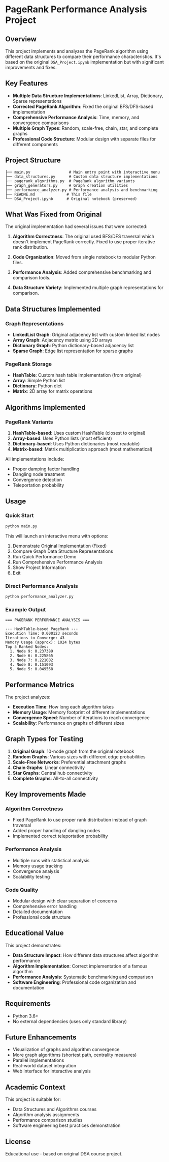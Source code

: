 # PageRank Performance Analysis Project

## Overview
This project implements and analyzes the PageRank algorithm using different data structures to compare their performance characteristics. It's based on the original `DSA_Project.ipynb` implementation but with significant improvements and fixes.

## Key Features
- **Multiple Data Structure Implementations**: LinkedList, Array, Dictionary, Sparse representations
- **Corrected PageRank Algorithm**: Fixed the original BFS/DFS-based implementation
- **Comprehensive Performance Analysis**: Time, memory, and convergence comparisons
- **Multiple Graph Types**: Random, scale-free, chain, star, and complete graphs
- **Professional Code Structure**: Modular design with separate files for different components

## Project Structure
```
├── main.py                 # Main entry point with interactive menu
├── data_structures.py      # Custom data structure implementations
├── pagerank_algorithms.py  # PageRank algorithm variants
├── graph_generators.py     # Graph creation utilities
├── performance_analyzer.py # Performance analysis and benchmarking
├── README.md              # This file
└── DSA_Project.ipynb      # Original notebook (preserved)
```

## What Was Fixed from Original
The original implementation had several issues that were corrected:

1. **Algorithm Correctness**: The original used BFS/DFS traversal which doesn't implement PageRank correctly. Fixed to use proper iterative rank distribution.

2. **Code Organization**: Moved from single notebook to modular Python files.

3. **Performance Analysis**: Added comprehensive benchmarking and comparison tools.

4. **Data Structure Variety**: Implemented multiple graph representations for comparison.

## Data Structures Implemented

### Graph Representations
- **LinkedList Graph**: Original adjacency list with custom linked list nodes
- **Array Graph**: Adjacency matrix using 2D arrays
- **Dictionary Graph**: Python dictionary-based adjacency list
- **Sparse Graph**: Edge list representation for sparse graphs

### PageRank Storage
- **HashTable**: Custom hash table implementation (from original)
- **Array**: Simple Python list
- **Dictionary**: Python dict
- **Matrix**: 2D array for matrix operations

## Algorithms Implemented

### PageRank Variants
1. **HashTable-based**: Uses custom HashTable (closest to original)
2. **Array-based**: Uses Python lists (most efficient)
3. **Dictionary-based**: Uses Python dictionaries (most readable)
4. **Matrix-based**: Matrix multiplication approach (most mathematical)

All implementations include:
- Proper damping factor handling
- Dangling node treatment
- Convergence detection
- Teleportation probability

## Usage

### Quick Start
```bash
python main.py
```

This will launch an interactive menu with options:
1. Demonstrate Original Implementation (Fixed)
2. Compare Graph Data Structure Representations
3. Run Quick Performance Demo
4. Run Comprehensive Performance Analysis
5. Show Project Information
6. Exit

### Direct Performance Analysis
```bash
python performance_analyzer.py
```

### Example Output
```
=== PAGERANK PERFORMANCE ANALYSIS ===

--- HashTable-based PageRank ---
Execution Time: 0.000123 seconds
Iterations to Converge: 43
Memory Usage (approx): 1024 bytes
Top 5 Ranked Nodes:
  1. Node 9: 0.237389
  2. Node 6: 0.225865
  3. Node 7: 0.221082
  4. Node 8: 0.151093
  5. Node 5: 0.049568
```

## Performance Metrics

The project analyzes:
- **Execution Time**: How long each algorithm takes
- **Memory Usage**: Memory footprint of different implementations
- **Convergence Speed**: Number of iterations to reach convergence
- **Scalability**: Performance on graphs of different sizes

## Graph Types for Testing

1. **Original Graph**: 10-node graph from the original notebook
2. **Random Graphs**: Various sizes with different edge probabilities
3. **Scale-Free Networks**: Preferential attachment graphs
4. **Chain Graphs**: Linear connectivity
5. **Star Graphs**: Central hub connectivity
6. **Complete Graphs**: All-to-all connectivity

## Key Improvements Made

### Algorithm Correctness
- Fixed PageRank to use proper rank distribution instead of graph traversal
- Added proper handling of dangling nodes
- Implemented correct teleportation probability

### Performance Analysis
- Multiple runs with statistical analysis
- Memory usage tracking
- Convergence analysis
- Scalability testing

### Code Quality
- Modular design with clear separation of concerns
- Comprehensive error handling
- Detailed documentation
- Professional code structure

## Educational Value

This project demonstrates:
- **Data Structure Impact**: How different data structures affect algorithm performance
- **Algorithm Implementation**: Correct implementation of a famous algorithm
- **Performance Analysis**: Systematic benchmarking and comparison
- **Software Engineering**: Professional code organization and documentation

## Requirements
- Python 3.6+
- No external dependencies (uses only standard library)

## Future Enhancements
- Visualization of graphs and algorithm convergence
- More graph algorithms (shortest path, centrality measures)
- Parallel implementations
- Real-world dataset integration
- Web interface for interactive analysis

## Academic Context
This project is suitable for:
- Data Structures and Algorithms courses
- Algorithm analysis assignments
- Performance comparison studies
- Software engineering best practices demonstration

## License
Educational use - based on original DSA course project.
